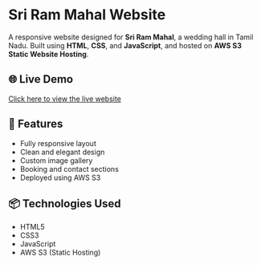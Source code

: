 # Sri Ram Mahal Website

A responsive website designed for **Sri Ram Mahal**, a wedding hall in Tamil Nadu. Built using **HTML**, **CSS**, and **JavaScript**, and hosted on **AWS S3 Static Website Hosting**.

## 🌐 Live Demo

[Click here to view the live website](http://srirammahal.in.s3-website.ap-south-1.amazonaws.com)


## 📁 Features

- Fully responsive layout
- Clean and elegant design
- Custom image gallery
- Booking and contact sections
- Deployed using AWS S3

## 📦 Technologies Used

- HTML5
- CSS3
- JavaScript
- AWS S3 (Static Hosting)
